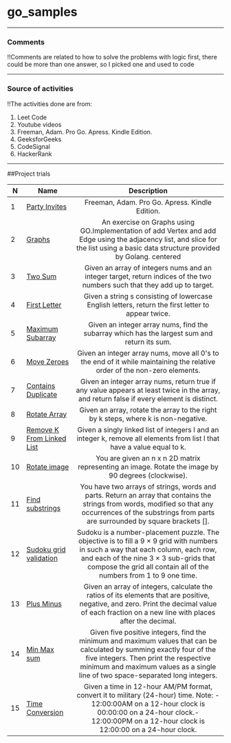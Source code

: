 # go_samples

-----------------------------
### Comments

!!Comments are related to how to solve the problems with logic first, there could be more than one answer, so I picked one and used to code

-----------------------------
### Source of activities 

!!The activities done are from: 

1. Leet Code
2. Youtube videos
3. Freeman, Adam. Pro Go. Apress. Kindle Edition.
4. GeeksforGeeks
5. CodeSignal 
6. HackerRank

------------------------------

##Project trials 

|N| Name          | Description                                   
|---| ------------- |:-------------:                                
|1|[Party Invites](https://github.com/Alessandrasdias/Golang_Sample_Projects/tree/main/Party_invites)| Freeman, Adam. Pro Go. Apress. Kindle Edition.
|2|[Graphs](https://github.com/Alessandrasdias/Golang_Sample_Projects/tree/main/Graphs)| An exercise on Graphs using GO.Implementation of add Vertex and add Edge using the adjacency list, and slice for the list using a basic data structure provided by Golang.  centered                                      
|3|[Two Sum](https://github.com/Alessandrasdias/Golang_Sample_Projects/tree/main/two_sum) |Given an array of integers nums and an integer target, return indices of the two numbers such that they add up to target.
|4|[First Letter ](https://github.com/Alessandrasdias/Golang_Sample_Projects/tree/main/firstLetter) |Given a string s consisting of lowercase English letters, return the first letter to appear twice.
|5|[Maximum Subarray ](https://github.com/Alessandrasdias/Golang_Sample_Projects/tree/main/maximum_subarray) |Given an integer array nums, find the subarray which has the largest sum and return its sum.
|6|[Move Zeroes ](https://github.com/Alessandrasdias/Golang_Sample_Projects/tree/main/move_zeroes) |Given an integer array nums, move all 0's to the end of it while maintaining the relative order of the non-zero elements.
|7|[Contains Duplicate ](https://github.com/Alessandrasdias/Golang_Sample_Projects/tree/main/contains_duplicate) |Given an integer array nums, return true if any value appears at least twice in the array, and return false if every element is distinct.
|8|[Rotate Array ](https://github.com/Alessandrasdias/Golang_Sample_Projects/tree/main/rotate) |Given an array, rotate the array to the right by k steps, where k is non-negative.
|9|[Remove K From Linked List ](https://github.com/Alessandrasdias/Golang_Sample_Projects/tree/main/remove-linked-list) |Given a singly linked list of integers l and an integer k, remove all elements from list l that have a value equal to k.
|10|[Rotate image ](https://github.com/Alessandrasdias/Golang_Sample_Projects/tree/main/rotate_image) |You are given an n x n 2D matrix representing an image. Rotate the image by 90 degrees (clockwise).
|11|[Find substrings ](https://github.com/Alessandrasdias/Golang_Sample_Projects/tree/main/findSubstrings) |You have two arrays of strings, words and parts. Return an array that contains the strings from words, modified so that any occurrences of the substrings from parts are surrounded by square brackets [].
|12|[Sudoku grid validation ](https://github.com/Alessandrasdias/Golang_Sample_Projects/tree/main/sudoku) |Sudoku is a number-placement puzzle. The objective is to fill a 9 × 9 grid with numbers in such a way that each column, each row, and each of the nine 3 × 3 sub-grids that compose the grid all contain all of the numbers from 1 to 9 one time.
|13|[Plus Minus ](https://github.com/Alessandrasdias/Golang_Sample_Projects/tree/main/plusMinus) |Given an array of integers, calculate the ratios of its elements that are positive, negative, and zero. Print the decimal value of each fraction on a new line with  places after the decimal.
|14|[Min Max sum  ](https://github.com/Alessandrasdias/Golang_Sample_Projects/tree/main/minMax) |Given five positive integers, find the minimum and maximum values that can be calculated by summing exactly four of the five integers. Then print the respective minimum and maximum values as a single line of two space-separated long integers.
|15|[Time Conversion ](https://github.com/Alessandrasdias/Golang_Sample_Projects/tree/main/minMax) |Given a time in 12-hour AM/PM format, convert it to military (24-hour) time. Note: - 12:00:00AM on a 12-hour clock is 00:00:00 on a 24-hour clock.- 12:00:00PM on a 12-hour clock is 12:00:00 on a 24-hour clock.
